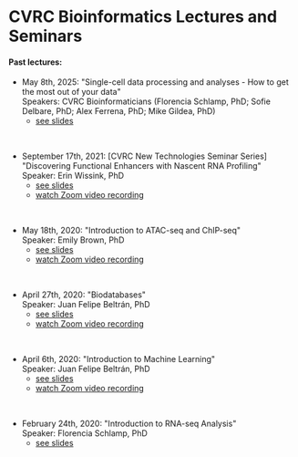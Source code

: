 # CVRC Bioinformatics Lectures and Seminars

#### Past lectures:
* May 8th, 2025: "Single-cell data processing and analyses - How to get the most out of your data"  
Speakers: CVRC Bioinformaticians (Florencia Schlamp, PhD; Sofie Delbare, PhD; Alex Ferrena, PhD; Mike Gildea, PhD)
   * [see slides]()
</br>

* September 17th, 2021: [CVRC New Technologies Seminar Series] "Discovering Functional Enhancers with Nascent RNA Profiling"  
Speaker: Erin Wissink, PhD
   * [see slides](https://github.com/florschlamp/CVRC_NYU_Langone/blob/master/Bioinformatics_Seminar_Series_2021/CVRC_New_Technologies_Seminar_Nascent-RNA-Profiling.pdf)
   * [watch Zoom video recording](https://www.youtube.com/watch?v=8opIGhn9L4E&t=6s)
</br>

* May 18th, 2020: "Introduction to ATAC-seq and ChIP-seq"  
Speaker: Emily Brown, PhD
   * [see slides](https://github.com/florschlamp/CVRC_NYU_Langone/blob/master/Bioinformatics_Seminar_Series_2020/CVRC_Bioinformatics_Lecture_4_Intro-to-ChIPseq-%26-ATACseq.pdf)
   * [watch Zoom video recording](https://www.youtube.com/watch?v=LtZXZM1lfaY)
</br>

* April 27th, 2020: "Biodatabases"  
Speaker: Juan Felipe Beltrán, PhD
   * [see slides](https://github.com/florschlamp/CVRC_NYU_Langone/blob/master/Bioinformatics_Seminar_Series_2020/CVRC_Bioinformatics_Lecture_3_Biodatabases.pdf)
   * [watch Zoom video recording](https://www.youtube.com/watch?v=8Ki2qs_sTYU&t=20)
</br>

* April 6th, 2020: "Introduction to Machine Learning"  
Speaker: Juan Felipe Beltrán, PhD
   * [see slides](https://github.com/florschlamp/CVRC_NYU_Langone/blob/master/Bioinformatics_Seminar_Series_2020/CVRC_Bioinformatics_Lecture_2_Intro-to-Machine-Learning.pdf)
   * [watch Zoom video recording](https://www.youtube.com/watch?v=V-xCO8RRXGw&t=113s)  
</br>

* February 24th, 2020: "Introduction to RNA-seq Analysis"  
Speaker: Florencia Schlamp, PhD
   * [see slides](https://github.com/florschlamp/CVRC_NYU_Langone/blob/master/Bioinformatics_Seminar_Series_2020/CVRC_Bioinformatics_Lecture_1_Intro-to-RNAseq-Analysis.pdf)  









